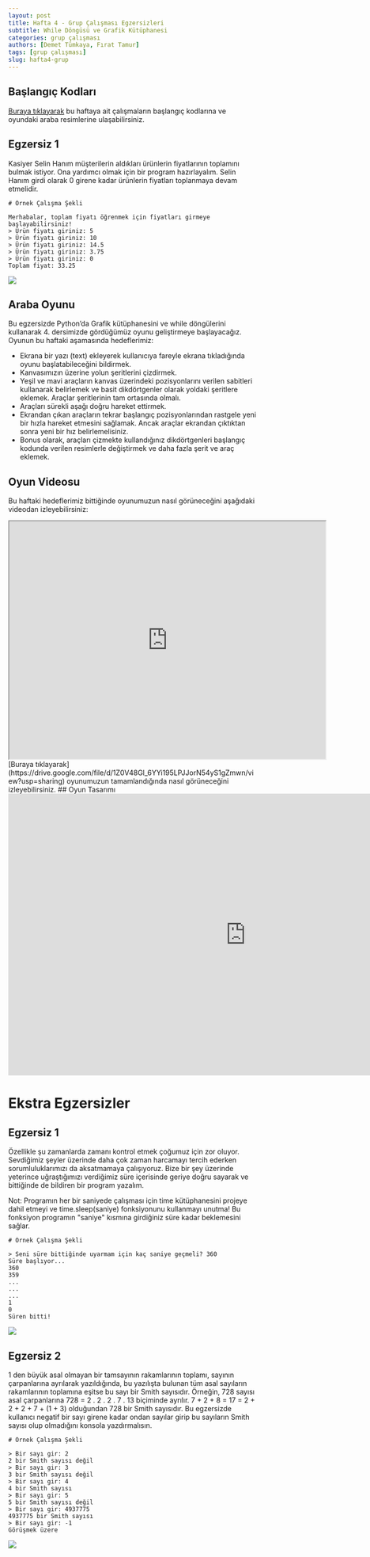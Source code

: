 ```yaml
---
layout: post
title: Hafta 4 - Grup Çalışması Egzersizleri
subtitle: While Döngüsü ve Grafik Kütüphanesi
categories: grup çalışması
authors: [Demet Tümkaya, Fırat Tamur]
tags: [grup çalışması]
slug: hafta4-grup
---
```


## Başlangıç Kodları

[Buraya tıklayarak](https://drive.google.com/file/d/13x2Z3ttEKilyAclRVVw6n7eceDGj-o50/view?usp=sharing) bu haftaya ait çalışmaların başlangıç kodlarına ve oyundaki araba resimlerine ulaşabilirsiniz.

## Egzersiz 1

Kasiyer Selin Hanım müşterilerin aldıkları ürünlerin fiyatlarının toplamını bulmak istiyor. Ona yardımcı olmak için bir program hazırlayalım. Selin Hanım girdi olarak 0 girene kadar ürünlerin fiyatları toplanmaya devam etmelidir.

```
# Örnek Çalışma Şekli

Merhabalar, toplam fiyatı öğrenmek için fiyatları girmeye başlayabilirsiniz!
> Ürün fiyatı giriniz: 5
> Ürün fiyatı giriniz: 10
> Ürün fiyatı giriniz: 14.5
> Ürün fiyatı giriniz: 3.75
> Ürün fiyatı giriniz: 0
Toplam fiyat: 33.25

```

![](https://images.pexels.com/photos/3907161/pexels-photo-3907161.jpeg?cs=srgb&dl=pexels-andrea-piacquadio-3907161.jpg&fm=jpg)

## Araba Oyunu

Bu egzersizde Python’da Grafik kütüphanesini ve while döngülerini kullanarak 4. dersimizde gördüğümüz oyunu geliştirmeye başlayacağız. Oyunun bu haftaki aşamasında hedeflerimiz:
- Ekrana bir yazı (text) ekleyerek kullanıcıya fareyle ekrana tıkladığında oyunu başlatabileceğini bildirmek.
- Kanvasımızın üzerine yolun şeritlerini çizdirmek.
- Yeşil ve mavi araçların kanvas üzerindeki pozisyonlarını verilen sabitleri kullanarak belirlemek ve basit dikdörtgenler olarak yoldaki şeritlere eklemek. Araçlar şeritlerinin tam ortasında olmalı.
- Araçları sürekli aşağı doğru hareket ettirmek.
- Ekrandan çıkan araçların tekrar başlangıç pozisyonlarından rastgele yeni bir hızla hareket etmesini sağlamak. Ancak araçlar ekrandan çıktıktan sonra yeni bir hız belirlemelisiniz.
- Bonus olarak, araçları çizmekte kullandığınız dikdörtgenleri başlangıç kodunda verilen resimlerle değiştirmek ve daha fazla şerit ve araç eklemek.
## Oyun Videosu
 Bu haftaki hedeflerimiz bittiğinde oyunumuzun nasıl görüneceğini aşağıdaki videodan izleyebilirsiniz:
<iframe src="https://drive.google.com/file/d/14-YbEiv2qRbv0HwvfLZovXMkT_bUxMds/preview" width="640" height="480" allowfullscreen="true" mozallowfullscreen="true" webkitallowfullscreen="true"></iframe>
[Buraya tıklayarak](https://drive.google.com/file/d/1Z0V48Gl_6YYi195LPJJorN54yS1gZmwn/view?usp=sharing) oyunumuzun tamamlandığında nasıl görüneceğini izleyebilirsiniz.
## Oyun Tasarımı
<iframe src="https://docs.google.com/presentation/d/e/2PACX-1vS9DXKtrTWnZI4Z0yHsExtX7jlPuWO7IR7lhK5HWuGD4jmeFfBpx99hWGI81lM6Ezf6NYemvMyHusam/embed?start=false&loop=true&delayms=3000" frameborder="0" width="960" height="569" allowfullscreen="true" mozallowfullscreen="true" webkitallowfullscreen="true"></iframe>

# Ekstra Egzersizler

## Egzersiz 1

Özellikle şu zamanlarda zamanı kontrol etmek çoğumuz için zor oluyor. Sevdiğimiz şeyler üzerinde daha çok zaman harcamayı tercih ederken sorumluluklarımızı da aksatmamaya çalışıyoruz. Bize bir şey üzerinde yeterince uğraştığımızı verdiğimiz süre içerisinde geriye doğru sayarak ve bittiğinde de bildiren bir program yazalım.

Not: Programın her bir saniyede çalışması için time kütüphanesini projeye dahil etmeyi ve time.sleep(saniye) fonksiyonunu kullanmayı unutma! Bu fonksiyon programın "saniye" kısmına girdiğiniz süre kadar beklemesini sağlar.

```
# Örnek Çalışma Şekli

> Seni süre bittiğinde uyarmam için kaç saniye geçmeli? 360
Süre başlıyor...
360
359
...
...
...
1
0
Süren bitti!

```

![](https://images.pexels.com/photos/1178684/pexels-photo-1178684.jpeg?cs=srgb&dl=pexels-mike-1178684.jpg&fm=jpg)

## Egzersiz 2

1 den büyük asal olmayan bir tamsayının rakamlarının toplamı, sayının çarpanlarına ayrılarak yazıldığında, bu yazılışta bulunan tüm asal sayıların rakamlarının toplamına eşitse bu sayı bir Smith sayısıdır. 
Örneğin, 728 sayısı asal çarpanlarına 728 = 2 . 2 . 2 . 7 . 13 biçiminde ayrılır. 7 + 2 + 8 = 17 = 2 + 2 + 2 + 7 + (1 + 3) olduğundan 728 bir Smith sayısıdır.
Bu egzersizde kullanıcı negatif bir sayı girene kadar ondan sayılar girip bu sayıların Smith sayısı olup olmadığını konsola yazdırmalısın.

```
# Örnek Çalışma Şekli

> Bir sayı gir: 2
2 bir Smith sayısı değil
> Bir sayı gir: 3
3 bir Smith sayısı değil
> Bir sayı gir: 4
4 bir Smith sayısı
> Bir sayı gir: 5
5 bir Smith sayısı değil
> Bir sayı gir: 4937775
4937775 bir Smith sayısı
> Bir sayı gir: -1
Görüşmek üzere

```

![](https://images.pexels.com/photos/1364700/pexels-photo-1364700.jpeg?cs=srgb&dl=pexels-logan-kirschner-1364700.jpg&fm=jpg)
